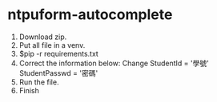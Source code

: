 # ntpuform-autocomplete

1. Download zip.
2. Put all file in a venv.
3. $pip -r requirements.txt
4. Correct the information below:
    Change StudentId = '學號'
    StudentPasswd = '密碼'
5. Run the file.
6. Finish
